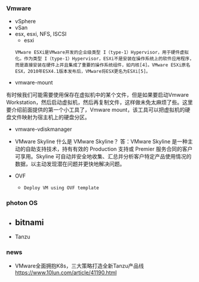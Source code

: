 ### Vmware
- vSphere
- vSan
- esx, esxi, NFS, ISCSI 
    - esxi
    ```
    VMware ESXi是VMware开发的企业级类型 I（type-1）Hypervisor，用于硬件虚拟化。作为类型 I（type-1）Hypervisor，ESXi不是安装在操作系统上的软件应用程序，而是直接安装在硬件上并且集成了重要的操作系统组件，如内核[4]。VMware ESXi原名ESX，2010年ESX4.1版本发布后，VMware将ESX更名为ESXi[5]。
    ```
- vmware-mount

有时候我们可能需要使用保存在虚拟机中的某个文件，但是如果要启动Vmware Workstation，然后启动虚拟机，然后再复制文件，这样做未免太麻烦了些。这里要介绍前面提供的第一个小工具了，Vmware mount，该工具可以把虚拟机的硬盘文件映射为宿主机上的硬盘分区。

- vmware-vdiskmanager
- VMware Skyline
什么是 VMware Skyline？
答：VMware Skyline 是一种主动的自助支持技术，持有有效的 Production 支持或 Premier 服务合同的客户可享用。Skyline 可自动并安全地收集、汇总并分析客户特定产品使用情况的数据，以主动发现潜在问题并更快地解决问题。

- OVF
    - `Deploy VM using OVF template`


### photon OS


- bitnami
    - 

- Tanzu


### news
- VMware全面拥抱K8s，三大策略打造全新Tanzu产品线 https://www.10lun.com/article/41190.html